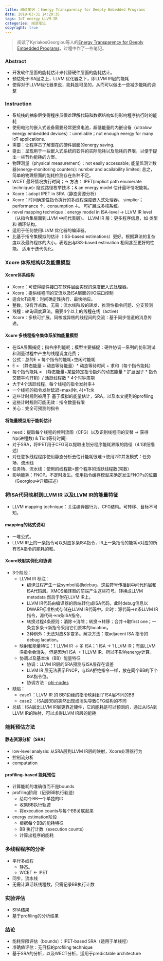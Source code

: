 ```yaml
---
title: 阅读笔记 ：Energy Transparency for Deeply Embedded Programs
date: 2019-03-31 14:29:35
tags: IoT energy LLVM-IR 
categories: 阅读笔记
copyright: true
---
```


> 阅读了KyriakosGeorgiou等人的[Energy Transparency for Deeply Embedded Programs](
        linqy71.github.io/2019/03/31/notes-about-Energy-Transparency-for-Deeply-Embedded-Programs/georgiou2017.pdf
      )，过程中作了一些笔记。

### Abstract 
- 开发软件层面的能耗估计来代替硬件层面的能耗估计。
- 预估处于ISA层之上，LLVM 优化器之下，即LLVM IR层的能耗
- 使得对于LLVM优化器来说，能耗是可见的，从而可以做出一些减少能耗的调整

### Instruction
- 系统栈的抽象层使得程序员很难理解代码和数据结构如何影响程序执行时的能耗
- 使用电池的嵌入式设备需要经常更换电池，超低能量的内嵌设备（ultralow energy embedded devices）：unreliable；not enough energy for many IoT applications.
- 需要：让程序员了解潜在的硬件层面的energy saving.
- 提出：呈现用于一些嵌入式系统的软件的实际能耗以及能耗的界限，以便于提出一些节约能耗的方案。
- 物理测量（physical measurement）：not easily accessable; 能量监测计数器(energy-monitoring counters): number and acailability limited; 总之，简单的物理层面的能耗检测存在各种不足。
- WCET 最坏情况执行时间；→ 方法： IPET(implicit path enumerate technique): 隐式路径枚举技术；& an energy model 估计最坏情况能耗。 
- Xcore：adopt IPET in SRA（静态资源分析）
- Xcore：时间确定性指令执行的多线程深度嵌入式处理器。 simplier；performance ↑，consumption ↓。 可扩展成多核系统。
- novel mapping technique：energy model in ISA-level → LLVM IR level（从指令集层面到LLVM 中间代表层）。 LLVM IR 层：更多程序信息，如 类型 和 循环结构。
- 适用于任何使用LLVM 优化器的编译器。
- 比基于指令集模拟的估计（ISS-based estimations）更好。根据算法的复杂度以及最终程序的大小，表现出与ISS-based estimation 相同甚至更好的性能。  适用于迭代优化。

### Xcore 体系结构以及能量模型
#### Xcore体系结构
- Xcore：可使得硬件接口在软件层面实现的深度嵌入式处理器。
- Xcore：提供线程间的交流以及ISA层面的I/O端口控制
- 适合IoT应用：时间确定性执行、最快响应。
- 整数，没有浮点数。无需：流水线阶段的转发、推测性指令问题、分支预测
- 线程：轮询调度算法。需要4个以上的线程在线（active）
- Xcore：多核可扩展。同核或异核的线程间的交流：基于同步信道的消息传递。

#### Xcore 多线程指令集体系架构能量模型
- 在ISA层面捕捉；指令序列能耗；模型主要捕捉：硬件协调一系列的仿形测试和测量过程中产生的线程调度花费；
- 公式：总的E = 每个指令的能耗+空闲时能耗
- E = （静态能量 + 动态等待能量）* 动态等待时间 + 求和（每个指令能耗）
- 每个指令能耗 = （静态能量+某些特定指令额外的动态能量 * 扩展因子 * 指令交错平均开销）/ 活跃线程数 * 4个时钟周期
- 大于4个活跃线程，每个线程的指令发射率↓
- 一个线程的指令发射延迟=max(Nt, 4)*Tclk
- 这些计时规则被用于 基于模拟的能量估计，SRA，以及本文提到的profiling
- 这些计时规则可能无效：指令数量有限
- 关心：完全可预测的指令
#### 将能量模型用于能耗估计
- need：提取每个线程的控制流图（CFG）以及识别线程间的交替 → 获得Np(进程数) & Tidl(等待时间)
- 对于SRA，将IPET用于CFG可以提取出划分程序能耗界限的路径（4.1详细描述）
- 对任意多线程程序使用静态分析去估计能耗很难→使用2种并发模式：任务场、流水线
- 任务场、流水线：使用的线程数=整个程序的活跃线程数(常数)
- 影响能耗：FNOP。不定时发生。使用指令缓存模型来确定发生FNOPs的位置（Georgiou中详细描述）

### 将ISA代码映射到LLVM IR 以及LLVM IR的能量特征
- LLVM mapping technique：关注编译器行为、CFG结构。可转移、目标不可知。
#### mapping的格式说明
- 一堆公式。
- LLVM IR上的一条指令可以对应多条ISA指令，IR上一条指令的能耗=对应的所有ISA指令的能耗的和。
#### Xcore映射实例化和协调
- 3个阶段：
  - LLVM IR 标注：
    - 编译过程产生一些symbol协助debug，这些符号传播到中间代码层和ISA代码层。XMOS编译器的前端产生这些符号。转换成LLVM metadata 然后于附在LLVM IR上。
    - LLVM IR代码由编译器的后端转化成ISA代码，此时debug信息以DWARF标准格式存储在LLVM IR代码中。此时：源代码→n条LLVM IR指令，源代码→m条ISA指令。
    - 转换过程4条原则：消除→消除；转换→转移；合并→取first one；一条变多条→新指令采用它们原本的location。
    - 2种例外：无法对应&多变多。解决方法：取adjacent ISA 指令的debug lacation。
  - 映射和能量特征：1 LLVM IR → 多 ISA；1 ISA → 1 LLVM IR；有些LLVM IR指令会消失，但是因为1 ISA → 1 LLVM IR，所以不影响energy计算。
  - 协调以及基本块（BB）能量特征
    - 协调：LLVM IR层的SRA预测与ISA层存在误差
    - LLVM IR 层无法表示FNOP，与ISA拒绝指令一样，放在同个BB的下个ISA指令位。
    - 协调方法：[phi-nodes](https://www.cnblogs.com/ilocker/p/4897325.html)
- 缺陷：
  - case1 ：LLVM IR 的 BB1边缘的指令映射到了ISA层不同的BB
  - case2 ：ISA层BB的突然出现或消失导致CFG结构的不同
- 总结：ISA层比LLVM IR层更靠近硬件，它的能耗是可以预测的，通过从ISA到LLVM IR的映射，可以求得LLVM IR层的能耗

### 能耗预估方法
#### 静态资源分析（SRA）
- low-level analysis: 从SRA层到LLVM IR层的映射，Xcore处理器行为
- 控制流分析
- computation
#### profiling-based 能耗预估
- 计算能耗的准确值而不是bounds
- profiling阶段（记录BB执行轨迹）
  - 给每个BB一个单独的ID
  - 收集BB执行轨迹
  - 将execution counts与每个BB关联起来
- energy estimation阶段
  - 根据每个BB的能耗特征
  - BB 执行计数（execution counts）
  - 计算出程序的能耗

### 多线程程序的分析
- 平行多线程
  - 静态。
  - WCET ← IPET
- 同步，流水线
- 无需计算活跃线程数，只需记录BB执行计数

### 实验评估
- SRA结果
- 基于profiling的分析结果

### 结论
- 能耗界限评估（bounds）：IPET-based SRA（适用于单线程）
- 准确值评估：无目标的profiling technique
- 基于SRA的分析，以及WECT分析，适用于predictable architecture


